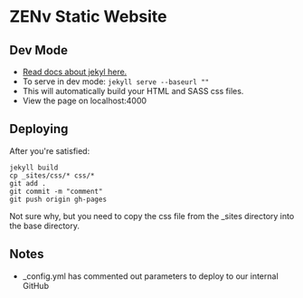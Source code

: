 # ZENv Static Website

## Dev Mode

* [Read docs about jekyl here.](https://jekyllrb.com/docs/home/)
* To serve in dev mode: `jekyll serve --baseurl ""`
* This will automatically build your HTML and SASS css files.
* View the page on localhost:4000

## Deploying

After you're satisfied:
```
jekyll build
cp _sites/css/* css/*
git add .
git commit -m "comment"
git push origin gh-pages
```
Not sure why, but you need to copy the css file from the _sites directory into the base directory.

## Notes

* _config.yml has commented out parameters to deploy to our internal GitHub